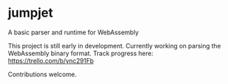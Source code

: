 # jumpjet
A basic parser and runtime for WebAssembly

This project is still early in development. Currently working on parsing the WebAssembly binary format.
Track progress here:
https://trello.com/b/ync291Fb

Contributions welcome.

